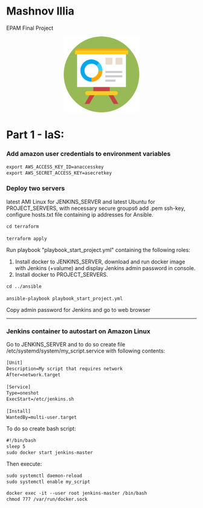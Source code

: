 # Mashnov Illia
EPAM Final Project
<center>
<p><a href="/Final_project_Mashnov.pptx" target="_blank"><img width="200" height="200" src='pptx.png'></a></p>
</center>

# Part 1 - IaS:
 ### Add amazon user credentials to environment variables
 ```
 export AWS_ACCESS_KEY_ID=anaccesskey
 export AWS_SECRET_ACCESS_KEY=asecretkey
 ```
 ### Deploy two servers
  latest AMI Linux for JENKINS_SERVER and latest Ubuntu for PROJECT_SERVERS, with necessary secure groupsб add .pem ssh-key, configure hosts.txt file containing ip addresses for Ansible.
 ```
 cd terraform

 terraform apply
 ```
 Run playbook "playbook_start_project.yml" containing the following roles:
 1. Install docker to JENKINS_SERVER, download and run docker image with Jenkins (+valume) and display Jenkins admin password in console.
 2. Install docker to PROJECT_SERVERS.
 ```
 cd ../ansible

 ansible-playbook playbook_start_project.yml
 ```
 Copy admin password for Jenkins and go to web browser

 -------------------

 ### Jenkins container to autostart on Amazon Linux
 Go to JENKINS_SERVER and to do so create file /etc/systemd/system/my_script.service with following contents:

 ```
[Unit]
Description=My script that requires network
After=network.target

[Service]
Type=oneshot
ExecStart=/etc/jenkins.sh

[Install]
WantedBy=multi-user.target
 ```
 To do so create bash script:
 ```
 #!/bin/bash
 sleep 5
 sudo docker start jenkins-master
 ```
 Then execute:
 ```
sudo systemctl daemon-reload
sudo systemctl enable my_script
```
```
docker exec -it --user root jenkins-master /bin/bash
chmod 777 /var/run/docker.sock
```


